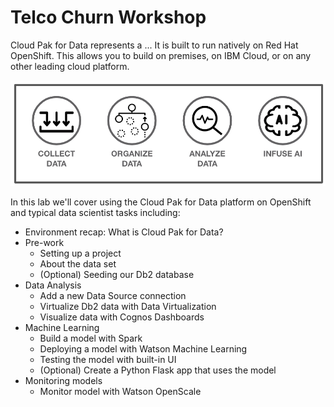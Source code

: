 # Telco Churn Workshop

Cloud Pak for Data represents a ... It is built to run natively on Red Hat OpenShift. This allows you to build on premises, on IBM Cloud, or on any other leading cloud platform.

![](.gitbook/assets/images/generic/cp4data.png)

In this lab we'll cover using the Cloud Pak for Data platform on OpenShift and typical data scientist tasks including:

* Environment recap: What is Cloud Pak for Data?
* Pre-work
  * Setting up a project
  * About the data set
  * (Optional) Seeding our Db2 database
* Data Analysis
  * Add a new Data Source connection
  * Virtualize Db2 data with Data Virtualization
  * Visualize data with Cognos Dashboards
* Machine Learning
  * Build a model with Spark
  * Deploying a model with Watson Machine Learning
  * Testing the model with built-in UI
  * (Optional) Create a Python Flask app that uses the model
* Monitoring models
  * Monitor model with Watson OpenScale
